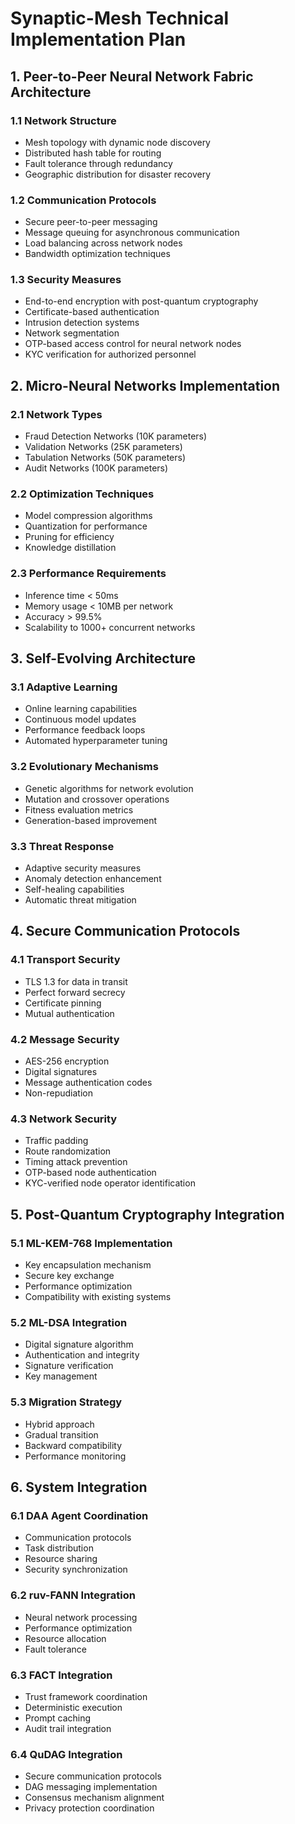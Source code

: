 # Synaptic-Mesh Technical Implementation Plan

## 1. Peer-to-Peer Neural Network Fabric Architecture

### 1.1 Network Structure
- Mesh topology with dynamic node discovery
- Distributed hash table for routing
- Fault tolerance through redundancy
- Geographic distribution for disaster recovery

### 1.2 Communication Protocols
- Secure peer-to-peer messaging
- Message queuing for asynchronous communication
- Load balancing across network nodes
- Bandwidth optimization techniques

### 1.3 Security Measures
- End-to-end encryption with post-quantum cryptography
- Certificate-based authentication
- Intrusion detection systems
- Network segmentation
- OTP-based access control for neural network nodes
- KYC verification for authorized personnel

## 2. Micro-Neural Networks Implementation

### 2.1 Network Types
- Fraud Detection Networks (10K parameters)
- Validation Networks (25K parameters)
- Tabulation Networks (50K parameters)
- Audit Networks (100K parameters)

### 2.2 Optimization Techniques
- Model compression algorithms
- Quantization for performance
- Pruning for efficiency
- Knowledge distillation

### 2.3 Performance Requirements
- Inference time < 50ms
- Memory usage < 10MB per network
- Accuracy > 99.5%
- Scalability to 1000+ concurrent networks

## 3. Self-Evolving Architecture

### 3.1 Adaptive Learning
- Online learning capabilities
- Continuous model updates
- Performance feedback loops
- Automated hyperparameter tuning

### 3.2 Evolutionary Mechanisms
- Genetic algorithms for network evolution
- Mutation and crossover operations
- Fitness evaluation metrics
- Generation-based improvement

### 3.3 Threat Response
- Adaptive security measures
- Anomaly detection enhancement
- Self-healing capabilities
- Automatic threat mitigation

## 4. Secure Communication Protocols

### 4.1 Transport Security
- TLS 1.3 for data in transit
- Perfect forward secrecy
- Certificate pinning
- Mutual authentication

### 4.2 Message Security
- AES-256 encryption
- Digital signatures
- Message authentication codes
- Non-repudiation

### 4.3 Network Security
- Traffic padding
- Route randomization
- Timing attack prevention
- OTP-based node authentication
- KYC-verified node operator identification

## 5. Post-Quantum Cryptography Integration

### 5.1 ML-KEM-768 Implementation
- Key encapsulation mechanism
- Secure key exchange
- Performance optimization
- Compatibility with existing systems

### 5.2 ML-DSA Integration
- Digital signature algorithm
- Authentication and integrity
- Signature verification
- Key management

### 5.3 Migration Strategy
- Hybrid approach
- Gradual transition
- Backward compatibility
- Performance monitoring

## 6. System Integration

### 6.1 DAA Agent Coordination
- Communication protocols
- Task distribution
- Resource sharing
- Security synchronization

### 6.2 ruv-FANN Integration
- Neural network processing
- Performance optimization
- Resource allocation
- Fault tolerance

### 6.3 FACT Integration
- Trust framework coordination
- Deterministic execution
- Prompt caching
- Audit trail integration

### 6.4 QuDAG Integration
- Secure communication protocols
- DAG messaging implementation
- Consensus mechanism alignment
- Privacy protection coordination